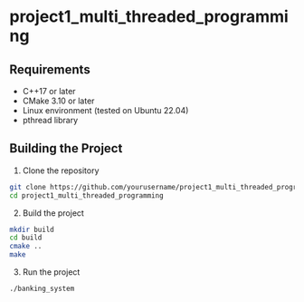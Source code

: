 # project1_multi_threaded_programming

## Requirements

- C++17 or later
- CMake 3.10 or later
- Linux environment (tested on Ubuntu 22.04)
- pthread library

## Building the Project

1. Clone the repository

```bash
git clone https://github.com/yourusername/project1_multi_threaded_programming.git
cd project1_multi_threaded_programming
```

2. Build the project

```bash
mkdir build
cd build
cmake ..
make
```

3. Run the project

```bash
./banking_system
